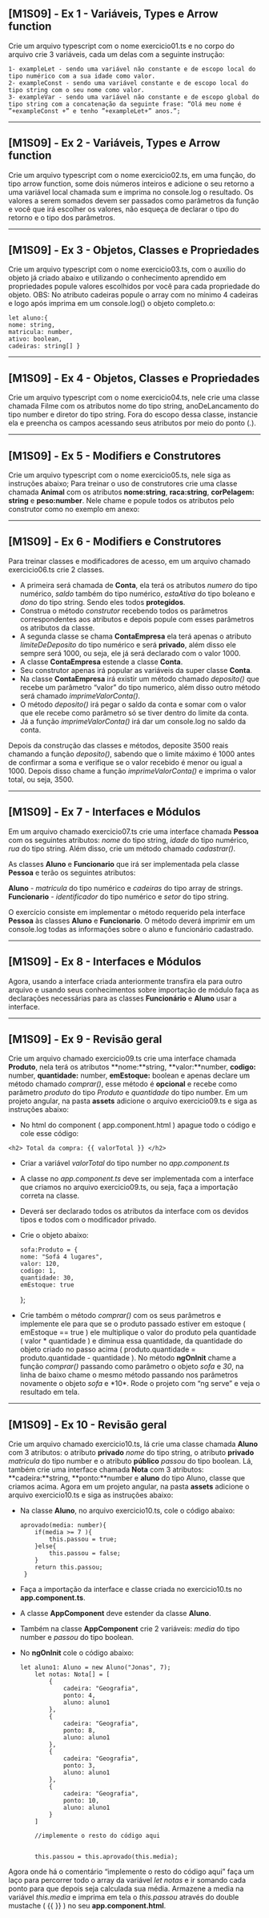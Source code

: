 ## [M1S09] - Ex 1 - Variáveis, Types e Arrow function

Crie um arquivo typescript com o nome exercicio01.ts e no corpo do arquivo crie 3 variáveis, cada um delas com a seguinte instrução:

    1- exampleLet - sendo uma variável não constante e de escopo local do tipo numérico com a sua idade como valor.
    2- exampleConst - sendo uma variável constante e de escopo local do tipo string com o seu nome como valor.
    3- exampleVar - sendo uma variável não constante e de escopo global do tipo string com a concatenação da seguinte frase: “Olá meu nome é ”+exampleConst +” e tenho ”+exampleLet+” anos.”;

---

## [M1S09] - Ex 2 - Variáveis, Types e Arrow function

Crie um arquivo typescript com o nome exercicio02.ts, em uma função, do tipo arrow function, some dois números inteiros e adicione o seu retorno a uma variável local chamada sum e imprima no console.log o resultado. Os valores a serem somados devem ser passados como parâmetros da função e você que irá escolher os valores, não esqueça de declarar o tipo do retorno e o tipo dos parâmetros.

---

## [M1S09] - Ex 3 - Objetos, Classes e Propriedades

Crie um arquivo typescript com o nome exercicio03.ts, com o auxílio do objeto já criado abaixo e utilizando o conhecimento aprendido em propriedades popule valores escolhidos por você para cada propriedade do objeto.
OBS: No atributo cadeiras popule o array com no mínimo 4 cadeiras e logo após imprima em um console.log() o objeto completo.o:

    let aluno:{
    nome: string,
    matricula: number,
    ativo: boolean,
    cadeiras: string[] }

---

## [M1S09] - Ex 4 - Objetos, Classes e Propriedades

Crie um arquivo typescript com o nome exercicio04.ts, nele crie uma classe chamada Filme com os atributos nome do tipo string, anoDeLancamento do tipo number e diretor do tipo string. Fora do escopo dessa classe, instancie ela e preencha os campos acessando seus atributos por meio do ponto (.).

---

## [M1S09] - Ex 5 - Modifiers e Construtores

Crie um arquivo typescript com o nome exercicio05.ts, nele siga as instruções abaixo;
Para treinar o uso de construtores crie uma classe chamada **Animal** com os atributos **nome:string**, **raca:string**, **corPelagem: string** e **peso:number**. Nele chame e popule todos os atributos pelo construtor como no exemplo em anexo:

---

## [M1S09] - Ex 6 - Modifiers e Construtores

Para treinar classes e modificadores de acesso, em um arquivo chamado exercicio06.ts crie 2 classes.

-   A primeira será chamada de **Conta**, ela terá os atributos _numero_ do tipo numérico, _saldo_ também do tipo numérico, _estaAtiva_ do tipo boleano e _dono_ do tipo string. Sendo eles todos **protegidos**.
-   Construa o método _construtor_ recebendo todos os parâmetros correspondentes aos atributos e depois popule com esses parâmetros os atributos da classe.
-   A segunda classe se chama **ContaEmpresa** ela terá apenas o atributo _limiteDeDeposito_ do tipo numérico e será **privado**, além disso ele sempre será 1000, ou seja, ele já será declarado com o valor 1000.
-   A classe **ContaEmpresa** estende a classe **Conta**.
-   Seu construtor apenas irá popular as variáveis da super classe **Conta**.
-   Na classe **ContaEmpresa** irá existir um método chamado _deposito()_ que recebe um parâmetro “valor” do tipo numerico, além disso outro método será chamado _imprimeValorConta()_.
-   O método _deposito()_ irá pegar o saldo da conta e somar com o valor que ele recebe como parâmetro só se tiver dentro do limite da conta.
-   Já a função _imprimeValorConta()_ irá dar um console.log no saldo da conta.

Depois da construção das classes e métodos, deposite 3500 reais chamando a função _deposito()_, sabendo que o limite máximo é 1000 antes de confirmar a soma e verifique se o valor recebido é menor ou igual a 1000. Depois disso chame a função _imprimeValorConta()_ e imprima o valor total, ou seja, 3500.

---

## [M1S09] - Ex 7 - Interfaces e Módulos

Em um arquivo chamado exercicio07.ts crie uma interface chamada **Pessoa** com os seguintes atributos: _nome_ do tipo string, _idade_ do tipo numérico, _rua_ do tipo string. Além disso, crie um método chamado _cadastrar()_.

As classes **Aluno** e **Funcionario** que irá ser implementada pela classe **Pessoa** e terão os seguintes atributos:

**Aluno** - _matricula_ do tipo numérico e _cadeiras_ do tipo array de strings.
**Funcionario** - _identificador_ do tipo numérico e _setor_ do tipo string.

O exercício consiste em implementar o método requerido pela interface **Pessoa** às classes **Aluno** e **Funcionario**. O método deverá imprimir em um console.log todas as informações sobre o aluno e funcionário cadastrado.

---

## [M1S09] - Ex 8 - Interfaces e Módulos

Agora, usando a interface criada anteriormente transfira ela para outro arquivo e usando seus conhecimentos sobre importação de módulo faça as declarações necessárias para as classes **Funcionário** e **Aluno** usar a interface.

---

## [M1S09] - Ex 9 - Revisão geral

Crie um arquivo chamado exercicio09.ts crie uma interface chamada **Produto**, nela terá os atributos **nome:**string, **valor:**number, **codigo:** number, **quantidade:** number, **emEstoque:** boolean e apenas declare um método chamado _comprar()_, esse método é **opcional** e recebe como parâmetro _produto_ do tipo _Produto_ e _quantidade_ do tipo number. Em um projeto angular, na pasta **assets** adicione o arquivo exercicio09.ts e siga as instruções abaixo:

-   No html do component ( app.component.html ) apague todo o código e cole esse código:

`<h2> Total da compra: {{ valorTotal }} </h2>`

-   Criar a variável _valorTotal_ do tipo number no _app.component.ts_
-   A classe no _app.component.ts_ deve ser implementada com a interface que criamos no arquivo exercicio09.ts, ou seja, faça a importação correta na classe.
-   Deverá ser declarado todos os atributos da interface com os devidos tipos e todos com o modificador privado.
-   Crie o objeto abaixo:

        sofa:Produto = {
        nome: "Sofá 4 lugares",
        valor: 120,
        codigo: 1,
        quantidade: 30,
        emEstoque: true

    };

-   Crie também o método _comprar()_ com os seus parâmetros e implemente ele para que se o produto passado estiver em estoque ( emEstoque == true ) ele multiplique o valor do produto pela quantidade ( valor * quantidade ) e diminua essa quantidade, da quantidade do objeto criado no passo acima ( produto.quantidade = produto.quantidade - quantidade ).
    No método **ngOnInit** chame a função *comprar()* passando como parâmetro o objeto *sofa* e *30*, na linha de baixo chame o mesmo método passando nos parâmetros novamente o objeto *sofa* e *10\*.
    Rode o projeto com “ng serve” e veja o resultado em tela.

---

## [M1S09] - Ex 10 - Revisão geral

Crie um arquivo chamado exercicio10.ts, lá crie uma classe chamada **Aluno** com 3 atributos: o atributo **privado** _nome_ do tipo string, o atributo **privado** _matricula_ do tipo number e o atributo **público** _passou_ do tipo boolean. Lá, também crie uma interface chamada **Nota** com 3 atributos: **cadeira:**string, **ponto:**number e **aluno** do tipo Aluno, classe que criamos acima. Agora em um projeto angular, na pasta **assets** adicione o arquivo exercicio10.ts e siga as instruções abaixo:

-   Na classe **Aluno**, no arquivo exercicio10.ts, cole o código abaixo:

        aprovado(media: number){
            if(media >= 7 ){
                this.passou = true;
            }else{
                this.passou = false;
            }
            return this.passou;
         }

-   Faça a importação da interface e classe criada no exercicio10.ts no **app.component.ts**.
-   A classe **AppComponent** deve estender da classe **Aluno**.
-   Também na classe **AppComponent** crie 2 variáveis: _media_ do tipo number e _passou_ do tipo boolean.
-   No **ngOnInit** cole o código abaixo:

        let aluno1: Aluno = new Aluno("Jonas", 7);
            let notas: Nota[] = [
                {
                    cadeira: "Geografia",
                    ponto: 4,
                    aluno: aluno1
                },
                {
                    cadeira: "Geografia",
                    ponto: 8,
                    aluno: aluno1
                },
                {
                    cadeira: "Geografia",
                    ponto: 3,
                    aluno: aluno1
                },
                {
                    cadeira: "Geografia",
                    ponto: 10,
                    aluno: aluno1
                }
            ]

            //implemente o resto do código aqui


            this.passou = this.aprovado(this.media);

Agora onde há o comentário “implemente o resto do código aqui” faça um laço para percorrer todo o array da variável _let notas_ e ir somando cada ponto para que depois seja calculada sua média. Armazene a media na variável _this.media_ e imprima em tela o _this.passou_ através do double mustache ( {{ }} ) no seu **app.component.html**.
